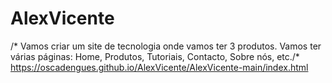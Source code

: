 # AlexVicente
/* Vamos criar um site de tecnologia onde vamos ter 3 produtos. Vamos ter várias páginas: Home, Produtos, Tutoriais, Contacto, Sobre nós, etc./*
https://oscadengues.github.io/AlexVicente/AlexVicente-main/index.html


